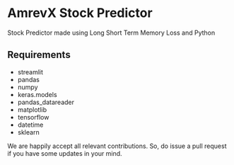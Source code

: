 # AmrevX Stock Predictor
Stock Predictor made using Long Short Term Memory Loss and Python


## Requirements
* streamlit
* pandas 
* numpy 
* keras.models
* pandas_datareader
* matplotlib
* tensorflow
* datetime
* sklearn

We are happily accept all relevant contributions. So, do issue a pull request if you have some updates in your mind.
